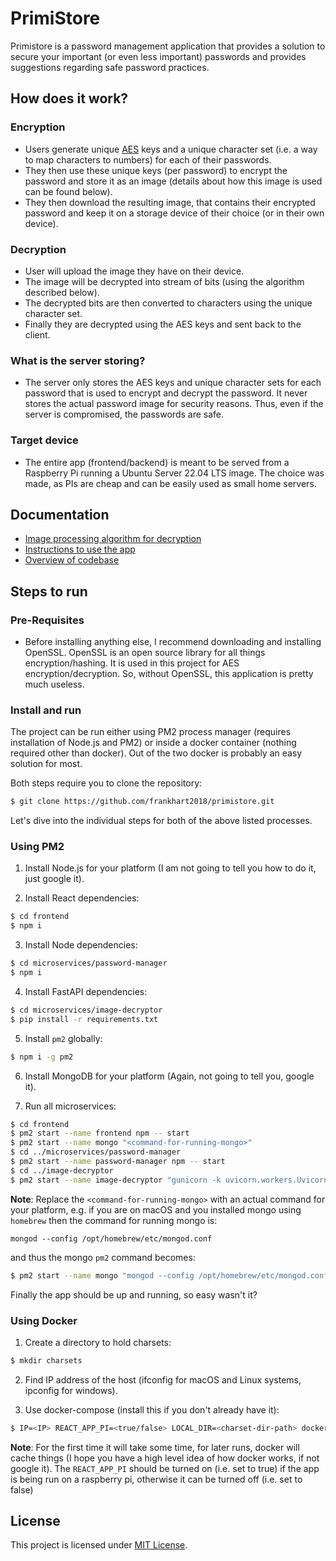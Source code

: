 # PrimiStore

Primistore is a password management application that provides a solution to secure your important (or even less important) passwords and provides suggestions regarding safe password practices.

## How does it work? 

### Encryption

- Users generate unique [AES](https://en.wikipedia.org/wiki/Advanced_Encryption_Standard) keys and a unique character set (i.e. a way to map characters to numbers) for each of their passwords.
- They then use these unique keys (per password) to encrypt the password and store it as an image (details about how this image is used can be found below).
- They then download the resulting image, that contains their encrypted password and keep it on a storage device of their choice (or in their own device).

### Decryption

- User will upload the image they have on their device.
- The image will be decrypted into stream of bits (using the algorithm described below).
- The decrypted bits are then converted to characters using the unique character set.
- Finally they are decrypted using the AES keys and sent back to the client.

### What is the server storing?

- The server only stores the AES keys and unique character sets for each password that is used to encrypt and decrypt the password. It never stores the actual password image for security reasons. Thus, even if the server is compromised, the passwords are safe.

### Target device

- The entire app (frontend/backend) is meant to be served from a Raspberry Pi running a Ubuntu Server 22.04 LTS image. The choice was made, as PIs are cheap and can be easily used as small home servers. 

## Documentation

- [Image processing algorithm for decryption](https://github.com/frankhart2018/primistore/wiki/Image-processing-algorithm-for-decryption)
- [Instructions to use the app](https://github.com/frankhart2018/primistore/wiki/How-to-use-the-app%3F)
- [Overview of codebase](https://github.com/frankhart2018/primistore/wiki/Codebase)

## Steps to run

### Pre-Requisites

- Before installing anything else, I recommend downloading and installing OpenSSL. OpenSSL is an open source library for all things encryption/hashing. It is used in this project for AES encryption/decryption. So, without OpenSSL, this application is pretty much useless. 

### Install and run

The project can be run either using PM2 process manager (requires installation of Node.js and PM2) or inside a docker container (nothing required other than docker). Out of the two docker is probably an easy solution for most.

Both steps require you to clone the repository:

```bash
$ git clone https://github.com/frankhart2018/primistore.git
```

Let's dive into the individual steps for both of the above listed processes.

### Using PM2

1. Install Node.js for your platform (I am not going to tell you how to do it, just google it).

2. Install React dependencies:

```bash
$ cd frontend
$ npm i
```

3. Install Node dependencies:

```bash
$ cd microservices/password-manager
$ npm i
```

4. Install FastAPI dependencies:

```bash
$ cd microservices/image-decryptor
$ pip install -r requirements.txt
```

5. Install `pm2` globally:

```bash
$ npm i -g pm2
```

6. Install MongoDB for your platform (Again, not going to tell you, google it).

7. Run all microservices:

```bash
$ cd frontend
$ pm2 start --name frontend npm -- start
$ pm2 start --name mongo "<command-for-running-mongo>"
$ cd ../microservices/password-manager
$ pm2 start --name password-manager npm -- start
$ cd ../image-decryptor
$ pm2 start --name image-decryptor "gunicorn -k uvicorn.workers.UvicornWorker app:app"
```

**Note**: Replace the `<command-for-running-mongo>` with an actual command for your platform, e.g. if you are on macOS and you installed mongo using `homebrew` then the command for running mongo is:

```
mongod --config /opt/homebrew/etc/mongod.conf
```

and thus the mongo `pm2` command becomes:

```bash
$ pm2 start --name mongo "mongod --config /opt/homebrew/etc/mongod.conf"
```

Finally the app should be up and running, so easy wasn't it?

### Using Docker

1. Create a directory to hold charsets:

```bash
$ mkdir charsets
```

2. Find IP address of the host (ifconfig for macOS and Linux systems, ipconfig for windows).

3. Use docker-compose (install this if you don't already have it):

```bash
$ IP=<IP> REACT_APP_PI=<true/false> LOCAL_DIR=<charset-dir-path> docker-compose up -d
```

**Note**: For the first time it will take some time, for later runs, docker will cache things (I hope you have a high level idea of how docker works, if not google it). The `REACT_APP_PI` should be turned on (i.e. set to true) if the app is being run on a raspberry pi, otherwise it can be turned off (i.e. set to false)

## License

This project is licensed under [MIT License](https://github.com/frankhart2018/primistore/blob/master/LICENSE).
